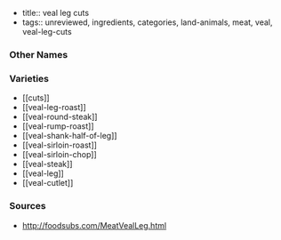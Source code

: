 - title:: veal leg cuts
- tags:: unreviewed, ingredients, categories, land-animals, meat, veal, veal-leg-cuts


### Other Names


### Varieties

* [[cuts]]
* [[veal-leg-roast]]
* [[veal-round-steak]]
* [[veal-rump-roast]]
* [[veal-shank-half-of-leg]]
* [[veal-sirloin-roast]]
* [[veal-sirloin-chop]]
* [[veal-steak]]
* [[veal-leg]]
* [[veal-cutlet]]

### Sources
* http://foodsubs.com/MeatVealLeg.html
